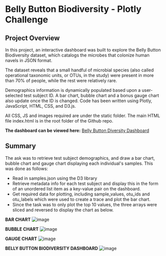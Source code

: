 # Belly Button Biodiversity - Plotly Challenge

## Project Overview
In this project, an interactive dashboard was built to explore the Belly Button Biodiversity dataset, which catalogs the microbes that colonize human navels in JSON format.

The dataset reveals that a small handful of microbial species (also called operational taxonomic units, or OTUs, in the study) were present in more than 70% of people, while the rest were relatively rare.

Demographics information is dynamically populated based upon a user-selected test subject ID. A bar chart, bubble chart and a bonus gauge chart also update once the ID is changed. Code has been written using Plotly, JavaScript, HTML, CSS, and D3.js.

All CSS, JS and images required are under the static folder. The main HTML file index.html is in the root folder of the Github repo.

**The dashboard can be viewed here:** [Belly Button Diversity Dashboard](https://dhivyapadmanaban.github.io/plotly_deployment/)

## Summary

The ask was to retrieve test subject demographics, and draw a bar chart, bubble chart and gauge chart displaying each individual's samples. This was done as follows:

- Read in samples.json using the D3 library
- Retrieve metadata info for each test subject and display this in the form of an unordered list item as a key-value pair on the dashboard.
- Get required data for plotting, including sample_values, otu_ids and otu_labels which were used to create a trace and plot the bar chart.
- Since the task was to only plot the top 10 values, the three arrays were sliced and reversed to display the chart as below.

**BAR CHART**
![image](https://user-images.githubusercontent.com/83181834/126884337-697dffc5-8b1a-4dce-8f90-ba09e2dfb26e.png)

**BUBBLE CHART**
![image](https://user-images.githubusercontent.com/83181834/126884339-a4223dfc-73cb-4b84-acec-16b0dbe724f3.png)

**GAUGE CHART**
![image](https://user-images.githubusercontent.com/83181834/126884345-9aa808d2-09d1-410d-ae07-52703c1b320a.png)


**BELLY BUTTON BIODIVERSITY DASHBOARD**
![image](https://user-images.githubusercontent.com/83181834/126884332-680a0fc0-918b-43ae-876e-7c445d4bd116.png)
